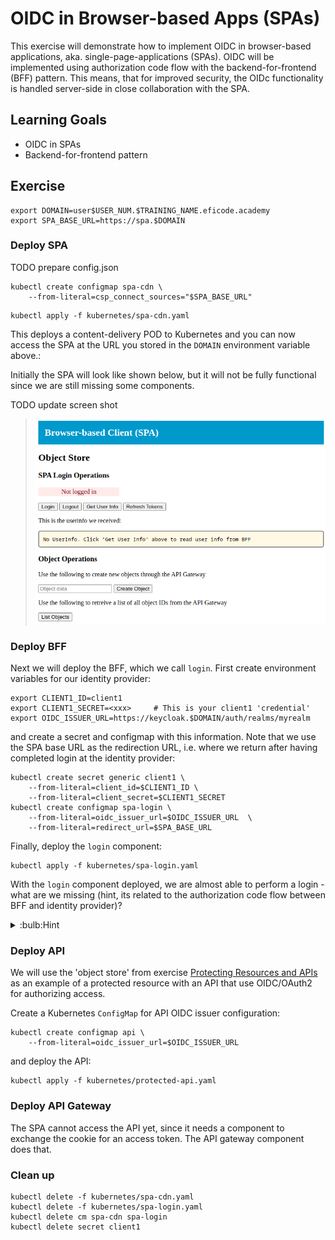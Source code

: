 # OIDC in Browser-based Apps (SPAs)

This exercise will demonstrate how to implement OIDC in browser-based
applications, aka. single-page-applications (SPAs).  OIDC will be
implemented using authorization code flow with the
backend-for-frontend (BFF) pattern. This means, that for improved
security, the OIDc functionality is handled server-side in close
collaboration with the SPA.

## Learning Goals

- OIDC in SPAs
- Backend-for-frontend pattern

## Exercise

```console
export DOMAIN=user$USER_NUM.$TRAINING_NAME.eficode.academy
export SPA_BASE_URL=https://spa.$DOMAIN
```

### Deploy SPA

TODO prepare config.json

```console
kubectl create configmap spa-cdn \
    --from-literal=csp_connect_sources="$SPA_BASE_URL"
```

```console
kubectl apply -f kubernetes/spa-cdn.yaml
```

This deploys a content-delivery POD to Kubernetes and you can now
access the SPA at the URL you stored in the `DOMAIN` environment
variable above.:

Initially the SPA will look like shown below, but it will not be fully
functional since we are still missing some components.

TODO update screen shot

> ![SPA login screen](images/spa-login.png)

### Deploy BFF

Next we will deploy the BFF, which we call `login`. First create
environment variables for our identity provider:

```console
export CLIENT1_ID=client1
export CLIENT1_SECRET=<xxx>     # This is your client1 'credential'
export OIDC_ISSUER_URL=https://keycloak.$DOMAIN/auth/realms/myrealm
```

and create a secret and configmap with this information. Note that we
use the SPA base URL as the redirection URL, i.e. where we return
after having completed login at the identity provider:

```console
kubectl create secret generic client1 \
    --from-literal=client_id=$CLIENT1_ID \
    --from-literal=client_secret=$CLIENT1_SECRET
kubectl create configmap spa-login \
    --from-literal=oidc_issuer_url=$OIDC_ISSUER_URL  \
    --from-literal=redirect_url=$SPA_BASE_URL
```

Finally, deploy the `login` component:

```console
kubectl apply -f kubernetes/spa-login.yaml
```

With the `login` component deployed, we are almost able to perform a
login - what are we missing (hint, its related to the authorization
code flow between BFF and identity provider)?

<details>
<summary>:bulb:Hint</summary>
With the initial login request from BFF to identity provider, a number of parameters are passed, e.g. scope, client-ID and redirection URL for where to go after the login. Are all these parameters correct now?
<details>
<summary>:bulb:Answer</summary>
We have used the `client1` settings configured for previous exercises, e.g. the redirection URL configured in the identity provider does not match the SPA. You need to go to the KeyCloak admin interface and update this URL to match the SPA.
</details>
</details>



### Deploy API

We will use the 'object store' from exercise [Protecting Resources and
APIs](protecting-apis.md) as an example of a protected resource with
an API that use OIDC/OAuth2 for authorizing access.

Create a Kubernetes `ConfigMap` for API OIDC issuer configuration:

```console
kubectl create configmap api \
    --from-literal=oidc_issuer_url=$OIDC_ISSUER_URL
```

and deploy the API:

```console
kubectl apply -f kubernetes/protected-api.yaml
```

### Deploy API Gateway

The SPA cannot access the API yet, since it needs a component to
exchange the cookie for an access token. The API gateway component
does that.



### Clean up

```console
kubectl delete -f kubernetes/spa-cdn.yaml
kubectl delete -f kubernetes/spa-login.yaml
kubectl delete cm spa-cdn spa-login
kubectl delete secret client1
```
